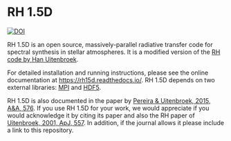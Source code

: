 RH 1.5D
=======

[![DOI](https://zenodo.org/badge/16921006.svg)](https://zenodo.org/badge/latestdoi/16921006)

RH 1.5D is an open source, massively-parallel radiative transfer code for spectral synthesis in stellar atmospheres. It is a modified version of the [RH code by Han Uitenbroek](http://www4.nso.edu/staff/uitenbr/rh.html).

For detailed installation and running instructions, please see the online documentation at https://rh15d.readthedocs.io/. RH 1.5D depends on two external libraries: [MPI](https://www.open-mpi.org/) and [HDF5](https://www.hdfgroup.org/HDF5/).

RH 1.5D is also documented in the paper by [Pereira & Uitenbroek, 2015, A&A, 576](http://adsabs.harvard.edu/abs/2015A%26A...574A...3P). If you use RH 1.5D for your work, we would appreciate if you would acknowledge it by citing its paper and also the RH paper of [Uitenbroek, 2001, ApJ, 557](http://adsabs.harvard.edu/abs/2001ApJ...557..389U). In addition, if the journal allows it please include a link to this repository.
